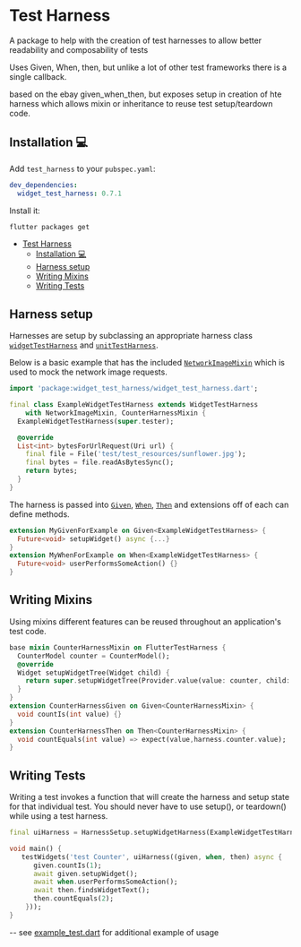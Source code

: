 # Test Harness
A package to help with the creation of test harnesses to allow better readability and composability of tests

Uses Given, When, then, but unlike a lot of other test frameworks there is a single callback.

based on the ebay given_when_then, but exposes setup in creation of hte harness which allows mixin or inheritance to reuse test setup/teardown code.

## Installation 💻

Add `test_harness` to your `pubspec.yaml`:

```yaml
dev_dependencies:
  widget_test_harness: 0.7.1
```

Install it:

```sh
flutter packages get
```

- [Test Harness](#test-harness)
  - [Installation 💻](#installation-)
  - [Harness setup](#harness-setup)
  - [Writing Mixins](#writing-mixins)
  - [Writing Tests](#writing-tests)


## Harness setup

Harnesses are setup by subclassing an appropriate harness class [`widgetTestHarness`] and [`unitTestHarness`].

[`widgetTestHarness`]: https://pub.dev/documentation/widget_test_harness/latest/widget_test_harness/WidgetTestHarness-class.html
[`unitTestHarness`]: https://pub.dev/documentation/widget_test_harness/latest/widget_test_harness/UnitTestHarness-class.html

Below is a basic example that has the included [`NetworkImageMixin`] which is used to mock the network image requests.

[`NetworkImageMixin`]: https://pub.dev/documentation/widget_test_harness/latest/widget_test_harness/NetworkImageMixin-mixin.html

```dart
import 'package:widget_test_harness/widget_test_harness.dart';

final class ExampleWidgetTestHarness extends WidgetTestHarness
    with NetworkImageMixin, CounterHarnessMixin {
  ExampleWidgetTestHarness(super.tester);

  @override
  List<int> bytesForUrlRequest(Uri url) {
    final file = File('test/test_resources/sunflower.jpg');
    final bytes = file.readAsBytesSync();
    return bytes;
  }
}
```

The harness is passed into [`Given`], [`When`], [`Then`] and extensions off of each can define methods.  

```dart
extension MyGivenForExample on Given<ExampleWidgetTestHarness> {
  Future<void> setupWidget() async {...}
}
extension MyWhenForExample on When<ExampleWidgetTestHarness> {
  Future<void> userPerformsSomeAction() {}
}
```

[`Given`]: https://pub.dev/documentation/widget_test_harness/latest/widget_test_harness/Given-class.html
[`When`]: https://pub.dev/documentation/widget_test_harness/latest/widget_test_harness/When-class.html
[`Then`]: https://pub.dev/documentation/widget_test_harness/latest/widget_test_harness/Then-class.html


## Writing Mixins

Using mixins different features can be reused throughout an application's test code.  

```dart
base mixin CounterHarnessMixin on FlutterTestHarness {
  CounterModel counter = CounterModel();
  @override
  Widget setupWidgetTree(Widget child) {
    return super.setupWidgetTree(Provider.value(value: counter, child: child));
  }
}
extension CounterHarnessGiven on Given<CounterHarnessMixin> {
  void countIs(int value) {}
}
extension CounterHarnessThen on Then<CounterHarnessMixin> {
  void countEquals(int value) => expect(value,harness.counter.value);
}
```


## Writing Tests

Writing a test invokes a function that will create the harness and setup state for that individual test.  You should never have to use setup(), or teardown() while using a test harness.   

```dart
final uiHarness = HarnessSetup.setupWidgetHarness(ExampleWidgetTestHarness.new);

void main() {
   testWidgets('test Counter', uiHarness((given, when, then) async {
      given.countIs(1);
      await given.setupWidget();
      await when.userPerformsSomeAction();
      await then.findsWidgetText();
      then.countEquals(2);
    }));
}
```

-- see [example_test.dart](test/src/example/example_test.dart) for additional example of usage

